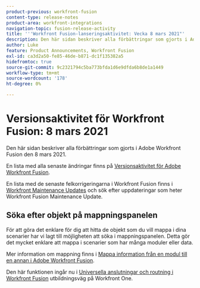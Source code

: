 ```yaml
---
product-previous: workfront-fusion
content-type: release-notes
product-area: workfront-integrations
navigation-topic: fusion-release-activity
title: '''Workfront Fusion-lanseringsaktivitet: Vecka 8 mars 2021"'
description: Den här sidan beskriver alla förbättringar som gjorts i Adobe Workfront Fusion den 8 mars 2021.
author: Luke
feature: Product Announcements, Workfront Fusion
exl-id: ca3d2a50-fe85-46de-b871-dc1f135382a5
hidefromtoc: true
source-git-commit: 9c2321794c5ba773bfda1d6e9dfda6b8de1a1449
workflow-type: tm+mt
source-wordcount: '178'
ht-degree: 0%

---
```


# Versionsaktivitet för Workfront Fusion: 8 mars 2021

Den här sidan beskriver alla förbättringar som gjorts i Adobe Workfront Fusion den 8 mars 2021.

En lista med alla senaste ändringar finns på [Versionsaktivitet för Adobe Workfront Fusion](../../../product-announcements/product-releases/fusion-release-activity/fusion-release-activity.md).

En lista med de senaste felkorrigeringarna i Workfront Fusion finns i [Workfront Maintenance Updates](https://one.workfront.com/s/article/Workfront-Maintenance-Updates-1882317350) och sök efter uppdateringar som heter Workfront Fusion Maintenance Update.

## Söka efter objekt på mappningspanelen

För att göra det enklare för dig att hitta de objekt som du vill mappa i dina scenarier har vi lagt till möjligheten att söka i mappningspanelen. Detta gör det mycket enklare att mappa i scenarier som har många moduler eller data.

Mer information om mappning finns i [Mappa information från en modul till en annan i Adobe Workfront Fusion](../../../workfront-fusion/mapping/map-information-between-modules.md).

Den här funktionen ingår nu i [Universella anslutningar och routning i Workfront Fusion](https://one.workfront.com/s/learningpath4/universal-connectors-and-routing-in-fusion-MCNYZ474LYKNDSDE7PCZFB7CFR44) utbildningsväg på Workfront One.
